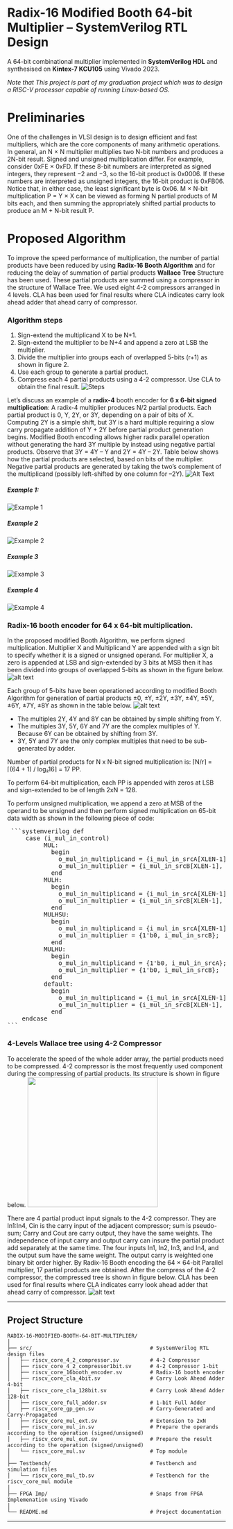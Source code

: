# Radix-16 Modified Booth 64-bit Multiplier – SystemVerilog RTL Design

A 64-bit combinational multiplier implemented in **SystemVerilog HDL** and synthesised on **Kintex-7 KCU105** using Vivado 2023. 

*Note that This project is part of my graduation project which was to design a RISC-V processor capable of running Linux-based OS.*

# Preliminaries
One of the challenges in VLSI design is to design efficient and fast multipliers, which are the core components of many arithmetic operations.
In general, an N × N multiplier multiplies two N-bit numbers and produces a 2N-bit result.
Signed and unsigned multiplication differ. For example, consider 0xFE × 0xFD. If these 8-bit numbers are interpreted as signed integers, they represent −2 and −3, so the 16-bit product is 0x0006. If these numbers are interpreted as unsigned integers, the 16-bit product is 0xFB06. Notice that, in either case, the least significant byte is 0x06.
M × N-bit multiplication P = Y × X can be viewed as forming N partial products of M bits each, and then summing the appropriately shifted partial products to produce an M + N-bit result P.


# Proposed Algorithm

To improve the speed performance of multiplication, the number of partial products have been reduced by using **Radix-16 Booth Algorithm** and for reducing the delay of summation of partial products **Wallace Tree** Structure has been used. These partial products are summed using a compressor in the structure of Wallace Tree. We used eight 4-2 compressors arranged in 4 levels. CLA has been used for final results where CLA indicates carry look ahead adder that
ahead carry of compressor.

### Algorithm steps
1. Sign-extend the multiplicand X to be N+1.
2. Sign-extend the multiplier to be N+4 and append a zero at LSB the multiplier.
3. Divide the multiplier into groups each of overlapped 5-bits (r+1) as shown in figure 2.
4. Use each group to generate a partial product.
5. Compress each 4 partial products using a 4-2 compressor.
Use CLA to obtain the final result.
![Steps](/images/steps.png)



Let’s discuss an example of a **radix-4** booth encoder for **6 x 6-bit signed multiplication**:
A radix-4 multiplier produces N/2 partial products. Each partial product is 0, Y, 2Y, or 3Y, depending on a pair of bits of X. Computing 2Y is a simple shift, but 3Y is a hard multiple requiring a slow carry propagate addition of Y + 2Y before partial product generation begins.
Modified Booth encoding allows higher radix parallel operation without generating the hard 3Y multiple by instead using negative partial products. Observe that 3Y = 4Y – Y and 2Y = 4Y – 2Y. 
Table below shows how the partial products are selected, based on bits of the multiplier. Negative partial products are generated by taking the two’s complement of the multiplicand (possibly left-shifted by one column for –2Y).
![Alt Text](/images/PP4.png)

##### Example 1: 
![Example 1](/images/ex1.png)
##### Example 2
![Example 2](/images/ex2.png)
##### Example 3
![Example 3](/images/ex3.png)
##### Example 4
![Example 4](/images/ex4.png)

### Radix-16 booth encoder for 64 x 64-bit multiplication.
In the proposed modified Booth Algorithm, we perform signed multiplication. Multiplier X and Multiplicand Y are appended with a sign bit to specify whether it is a signed or unsigned operand. 
For multiplier X, a zero is appended at LSB and sign-extended by 3 bits at MSB then it has been divided into groups of overlapped 5-bits as shown in the figure below.
![alt text](/images/Multiplier.png)

Each group of 5-bits have been operationed according to modified Booth Algorithm for generation of partial products ±0, ±Y, ±2Y, ±3Y, ±4Y, ±5Y, ±6Y, ±7Y, ±8Y as shown in the table below.
![alt text](/images/radix16.png)
- The multiples 2Y, 4Y and 8Y can be obtained by simple shifting from Y. 
- The multiples 3Y, 5Y, 6Y and 7Y are the complex multiples of Y. Because 6Y can be obtained by shifting from 3Y. 
- 3Y, 5Y and 7Y are the only complex multiples that need to be sub-generated by adder.

Number of partial products for N x N-bit signed multiplication is:
 ⌈N/r⌉ = ⌈(64 + 1) / log₂16⌉ = 17 PP.

To perform 64-bit multiplication, each PP is appended with zeros at LSB and sign-extended to be of length 2xN = 128.

To perform unsigned multiplication, we append a zero at MSB of the operand to be unsigned and then perform signed multiplication on 65-bit data width as shown in the following piece of code:
<pre> ```systemverilog def 
     case (i_mul_in_control)
          MUL:
            begin
              o_mul_in_multiplicand = {i_mul_in_srcA[XLEN-1], i_mul_in_srcA};
              o_mul_in_multiplier = {i_mul_in_srcB[XLEN-1], i_mul_in_srcB};
            end
          MULH:
            begin
              o_mul_in_multiplicand = {i_mul_in_srcA[XLEN-1], i_mul_in_srcA};
              o_mul_in_multiplier = {i_mul_in_srcB[XLEN-1], i_mul_in_srcB};
            end
          MULHSU:
            begin
              o_mul_in_multiplicand = {i_mul_in_srcA[XLEN-1], i_mul_in_srcA};
              o_mul_in_multiplier = {1'b0, i_mul_in_srcB};
            end
          MULHU:
            begin
              o_mul_in_multiplicand = {1'b0, i_mul_in_srcA};
              o_mul_in_multiplier = {1'b0, i_mul_in_srcB};
            end
          default:
            begin
              o_mul_in_multiplicand = {i_mul_in_srcA[XLEN-1], i_mul_in_srcA};
              o_mul_in_multiplier = {i_mul_in_srcB[XLEN-1], i_mul_in_srcB};
            end
    endcase 
``` </pre>

### 4-Levels Wallace tree using 4-2 Compressor
To accelerate the speed of the whole adder array, the partial products need to be compressed. 4-2 compressor is the most frequently used component during the compressing of partial products. Its structure is shown in figure below.
<img src="/images/Compressor.png" width="300"/>

There are 4 partial product input signals to the 4-2 compressor. They are In1:In4, Cin is the carry input of the adjacent compressor; sum is pseudo-sum; Carry and Cout are carry output, they have the same weights. The independence of input carry and output carry can insure the partial product add separately at the same time.
The four inputs In1, In2, In3, and In4, and the output sum have the same weight. The output carry is weighted one binary bit order higher.
By Radix-16 Booth encoding the 64 × 64-bit Parallel multiplier, 17 partial products are obtained. After the compress of the 4-2 compressor, the compressed tree is shown in figure below.
CLA has been used for final results where CLA indicates carry look ahead adder that ahead carry of compressor.
![alt text](/images/tree.png)

---
## Project Structure

```plaintext
RADIX-16-MODIFIED-BOOTH-64-BIT-MULTIPLIER/
│
├── src/                                      # SystemVerilog RTL design files
│   ├── riscv_core_4_2_compressor.sv          # 4-2 Compressor
│   ├── riscv_core_4_2_compressor1bit.sv      # 4-2 Compressor 1-bit
│   ├── riscv_core_16booth_encoder.sv         # Radix-16 booth encoder
│   ├── riscv_core_cla_4bit.sv                # Carry Look Ahead Adder 4-bit
│   ├── riscv_core_cla_128bit.sv              # Carry Look Ahead Adder 128-bit
│   ├── riscv_core_full_adder.sv              # 1-bit Full Adder
│   ├── riscv_core_gp_gen.sv                  # Carry-Generated and Carry-Propagated
│   ├── riscv_core_mul_ext.sv                 # Extension to 2xN
│   ├── riscv_core_mul_in.sv                  # Prepare the operands according to the operation (signed/unsigned)
│   ├── riscv_core_mul_out.sv                 # Prepare the result according to the operation (signed/unsigned)
│   └── riscv_core_mul.sv                     # Top module
│
├── Testbench/                                # Testbench and simulation files
│   └── riscv_core_mul_tb.sv                  # Testbench for the riscv_core_mul module
│
├── FPGA Imp/                                 # Snaps from FPGA Implemenation using Vivado
│
└── README.md                                 # Project documentation 
```
---











